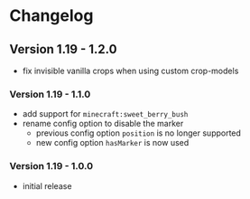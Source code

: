 # Changelog

## Version 1.19 - 1.2.0

- fix invisible vanilla crops when using custom crop-models

### Version 1.19 - 1.1.0

- add support for `minecraft:sweet_berry_bush`
- rename config option to disable the marker
    - previous config option `position` is no longer supported
    - new config option `hasMarker` is now used

### Version 1.19 - 1.0.0

- initial release
